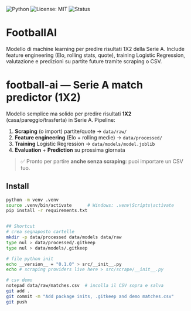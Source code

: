 ![Python](https://img.shields.io/badge/Python-3.11+-blue)
![License: MIT](https://img.shields.io/badge/License-MIT-yellow.svg)
![Status](https://img.shields.io/badge/status-alpha-orange)

# FootballAI
Modello di machine learning per predire risultati 1X2 della Serie A. Include feature engineering (Elo, rolling stats, quote), training Logistic Regression, valutazione e predizioni su partite future tramite scraping o CSV.
# football-ai — Serie A match predictor (1X2)

Modello semplice ma solido per predire risultati **1X2** (casa/pareggio/trasferta) in Serie A.
Pipeline:
1) **Scraping** (o import) partite/quote → `data/raw/`
2) **Feature engineering** (Elo + rolling medie) → `data/processed/`
3) **Training** Logistic Regression → `data/models/model.joblib`
4) **Evaluation** + **Prediction** su prossima giornata

> ✅ Pronto per partire **anche senza scraping**: puoi importare un CSV tuo.

## Install
```bash
python -m venv .venv
source .venv/bin/activate      # Windows: .venv\Scripts\activate
pip install -r requirements.txt


## Shortcut
# crea segnaposto cartelle
mkdir -p data/processed data/models data/raw
type nul > data/processed/.gitkeep
type nul > data/models/.gitkeep

# file python init
echo __version__ = "0.1.0" > src/__init__.py
echo # scraping providers live here > src/scrape/__init__.py

# csv demo
notepad data/raw/matches.csv  # incolla il CSV sopra e salva
git add .
git commit -m "Add package inits, .gitkeep and demo matches.csv"
git push
